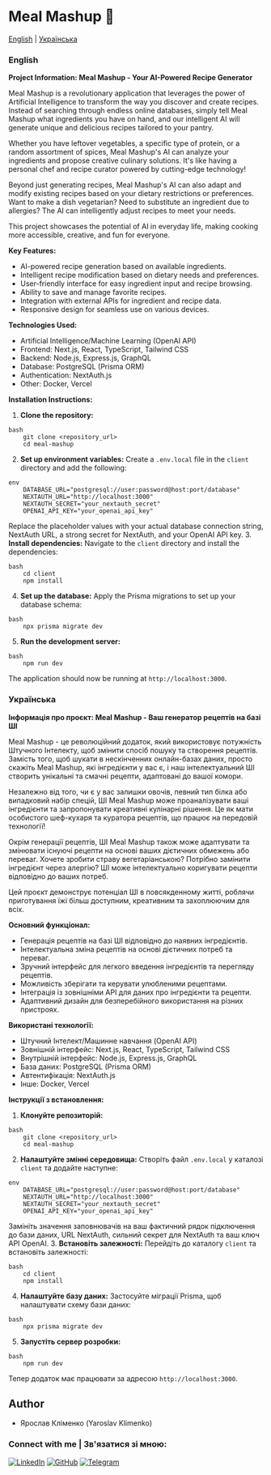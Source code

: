 # Meal Mashup 🥘

[English](#english) | [Українська](#українська)

<a id="english"></a>

### English

**Project Information: Meal Mashup - Your AI-Powered Recipe Generator**

Meal Mashup is a revolutionary application that leverages the power of Artificial Intelligence to transform the way you discover and create recipes. Instead of searching through endless online databases, simply tell Meal Mashup what ingredients you have on hand, and our intelligent AI will generate unique and delicious recipes tailored to your pantry.

Whether you have leftover vegetables, a specific type of protein, or a random assortment of spices, Meal Mashup's AI can analyze your ingredients and propose creative culinary solutions. It's like having a personal chef and recipe curator powered by cutting-edge technology!

Beyond just generating recipes, Meal Mashup's AI can also adapt and modify existing recipes based on your dietary restrictions or preferences. Want to make a dish vegetarian? Need to substitute an ingredient due to allergies? The AI can intelligently adjust recipes to meet your needs.

This project showcases the potential of AI in everyday life, making cooking more accessible, creative, and fun for everyone.

**Key Features:**

- AI-powered recipe generation based on available ingredients.
- Intelligent recipe modification based on dietary needs and preferences.
- User-friendly interface for easy ingredient input and recipe browsing.
- Ability to save and manage favorite recipes.
- Integration with external APIs for ingredient and recipe data.
- Responsive design for seamless use on various devices.

**Technologies Used:**

- Artificial Intelligence/Machine Learning (OpenAI API)
- Frontend: Next.js, React, TypeScript, Tailwind CSS
- Backend: Node.js, Express.js, GraphQL
- Database: PostgreSQL (Prisma ORM)
- Authentication: NextAuth.js
- Other: Docker, Vercel

**Installation Instructions:**

1.  **Clone the repository:**

```
bash
    git clone <repository_url>
    cd meal-mashup

```

2.  **Set up environment variables:**
    Create a `.env.local` file in the `client` directory and add the following:

```
env
    DATABASE_URL="postgresql://user:password@host:port/database"
    NEXTAUTH_URL="http://localhost:3000"
    NEXTAUTH_SECRET="your_nextauth_secret"
    OPENAI_API_KEY="your_openai_api_key"

```

Replace the placeholder values with your actual database connection string, NextAuth URL, a strong secret for NextAuth, and your OpenAI API key. 3. **Install dependencies:**
Navigate to the `client` directory and install the dependencies:

```
bash
    cd client
    npm install

```

4.  **Set up the database:**
    Apply the Prisma migrations to set up your database schema:

```
bash
    npx prisma migrate dev

```

5.  **Run the development server:**

```
bash
    npm run dev

```

The application should now be running at `http://localhost:3000`.

<a id="українська"></a>

### Українська

**Інформація про проєкт: Meal Mashup - Ваш генератор рецептів на базі ШІ**

Meal Mashup - це революційний додаток, який використовує потужність Штучного Інтелекту, щоб змінити спосіб пошуку та створення рецептів. Замість того, щоб шукати в нескінченних онлайн-базах даних, просто скажіть Meal Mashup, які інгредієнти у вас є, і наш інтелектуальний ШІ створить унікальні та смачні рецепти, адаптовані до вашої комори.

Незалежно від того, чи є у вас залишки овочів, певний тип білка або випадковий набір спецій, ШІ Meal Mashup може проаналізувати ваші інгредієнти та запропонувати креативні кулінарні рішення. Це як мати особистого шеф-кухаря та куратора рецептів, що працює на передовій технології!

Окрім генерації рецептів, ШІ Meal Mashup також може адаптувати та змінювати існуючі рецепти на основі ваших дієтичних обмежень або переваг. Хочете зробити страву вегетаріанською? Потрібно замінити інгредієнт через алергію? ШІ може інтелектуально коригувати рецепти відповідно до ваших потреб.

Цей проєкт демонструє потенціал ШІ в повсякденному житті, роблячи приготування їжі більш доступним, креативним та захоплюючим для всіх.

**Основний функціонал:**

- Генерація рецептів на базі ШІ відповідно до наявних інгредієнтів.
- Інтелектуальна зміна рецептів на основі дієтичних потреб та переваг.
- Зручний інтерфейс для легкого введення інгредієнтів та перегляду рецептів.
- Можливість зберігати та керувати улюбленими рецептами.
- Інтеграція із зовнішніми API для даних про інгредієнти та рецепти.
- Адаптивний дизайн для безперебійного використання на різних пристроях.

**Використані технології:**

- Штучний Інтелект/Машинне навчання (OpenAI API)
- Зовнішній інтерфейс: Next.js, React, TypeScript, Tailwind CSS
- Внутрішній інтерфейс: Node.js, Express.js, GraphQL
- База даних: PostgreSQL (Prisma ORM)
- Автентифікація: NextAuth.js
- Інше: Docker, Vercel

**Інструкції з встановлення:**

1.  **Клонуйте репозиторій:**

```
bash
    git clone <repository_url>
    cd meal-mashup

```

2.  **Налаштуйте змінні середовища:**
    Створіть файл `.env.local` у каталозі `client` та додайте наступне:

```
env
    DATABASE_URL="postgresql://user:password@host:port/database"
    NEXTAUTH_URL="http://localhost:3000"
    NEXTAUTH_SECRET="your_nextauth_secret"
    OPENAI_API_KEY="your_openai_api_key"

```

Замініть значення заповнювачів на ваш фактичний рядок підключення до бази даних, URL NextAuth, сильний секрет для NextAuth та ваш ключ API OpenAI. 3. **Встановіть залежності:**
Перейдіть до каталогу `client` та встановіть залежності:

```
bash
    cd client
    npm install

```

4.  **Налаштуйте базу даних:**
    Застосуйте міграції Prisma, щоб налаштувати схему бази даних:

```
bash
    npx prisma migrate dev

```

5.  **Запустіть сервер розробки:**

```
bash
    npm run dev

```

Тепер додаток має працювати за адресою `http://localhost:3000`.

## Author

- Ярослав Кліменко (Yaroslav Klimenko)

### Connect with me | Зв'язатися зі мною:

[![LinkedIn](https://img.shields.io/badge/LinkedIn-0077B5?style=for-the-badge&logo=linkedin&logoColor=white)](https://www.linkedin.com/in/klimenko-yaroslav/)
[![GitHub](https://img.shields.io/badge/GitHub-100000?style=for-the-badge&logo=github&logoColor=white)](https://github.com/solipsisticstratosphere)
[![Telegram](https://img.shields.io/badge/Telegram-2CA5E0?style=for-the-badge&logo=telegram&logoColor=white)](https://t.me/nosebl33d)
